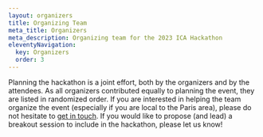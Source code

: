 ```yaml
---
layout: organizers
title: Organizing Team
meta_title: Organizers
meta_description: Organizing team for the 2023 ICA Hackathon
eleventyNavigation:
  key: Organizers
  order: 3
---
```


Planning the hackathon is a joint effort, both by the organizers and by the attendees. As all organizers contributed equally to planning the event, they are listed in randomized order. If you are interested in helping the team organize the event (especially if you are local to the Paris area), please do not hesitate to [get in touch](mailto:hackingcommsci@gmail.com). If you would like to propose (and lead) a breakout session to include in the hackathon, please let us know!
